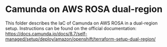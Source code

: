 # Camunda on AWS ROSA dual-region

This folder describes the IaC of Camunda on AWS ROSA in a dual-region setup.
Instructions can be found on the official documentation: https://docs.camunda.io/docs/8.7/self-managed/setup/deploy/amazon/openshift/terraform-setup-dual-region/
